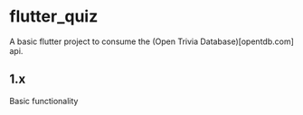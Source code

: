 # flutter_quiz

A basic flutter project to consume the (Open Trivia Database)[opentdb.com] api.

## 1.x

Basic functionality
